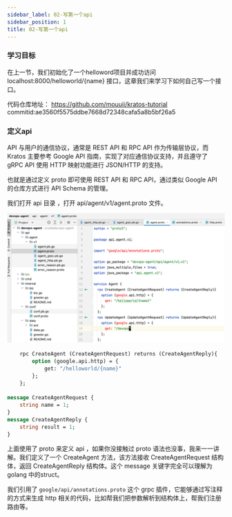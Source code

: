 ```yaml
---
sidebar_label: 02-写第一个api
sidebar_position: 1
title: 02-写第一个api
---
```


### 学习目标
在上一节，我们初始化了一个helloword项目并成功访问 localhost:8000/helloworld/{name} 接口，这章我们来学习下如何自己写一个接口。

代码仓库地址： https://github.com/mouuii/kratos-tutorial commitid:ae3560f5575ddbe7668d72348cafa5a8b5bf26a5

### 定义api

API 与用户的通信协议，通常是 REST API 和 RPC API 作为传输层协议，而 Kratos 主要参考 Google API 指南，实现了对应通信协议支持，并且遵守了 gRPC API 使用 HTTP 映射功能进行 JSON/HTTP 的支持。

也就是通过定义 proto 即可使用 REST API 和 RPC API，通过类似 Google API 的仓库方式进行 API Schema 的管理。

我们打开 api 目录 ，打开 api/agent/v1/agent.proto 文件。

![](https://raw.githubusercontent.com/mouuii/picture/master/%E6%88%AA%E5%B1%8F2023-06-15%20%E4%B8%8B%E5%8D%886.33.53.png)

```proto
	rpc CreateAgent (CreateAgentRequest) returns (CreateAgentReply){
		option (google.api.http) = {
			get: "/helloworld/{name}"
		};
	};

message CreateAgentRequest {
	string name = 1;
}
message CreateAgentReply {
	string result = 1;
}
```    

上面使用了 proto 来定义 api ，如果你没接触过 proto 语法也没事，我来一一讲解。我们定义了一个 CreateAgent 方法，该方法接收 CreateAgentRequest 结构体，返回 CreateAgentReply 结构体。这个 message 关键字完全可以理解为 golang 中的struct。

我们引用了 `google/api/annotations.proto` 这个 grpc 插件，它能够通过写注释的方式来生成 http 相关的代码，比如帮我们把参数解析到结构体上，帮我们注册路由等。